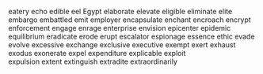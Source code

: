 eatery
echo
edible
eel
Egypt
elaborate
elevate
eligible
eliminate
elite
embargo
embattled
emit
employer
encapsulate
enchant
encroach
encrypt
enforcement
engage
enrage
enterprise
envision
epicenter
epidemic
equilibrium
eradicate
erode
erupt
escalator
espionage
essence
ethic
evade
evolve
excessive
exchange
exclusive
executive
exempt
exert
exhaust
exodus
exonerate
expel
expenditure
explicable
exploit  
expulsion
extent
extinguish
extradite
extraordinarily
